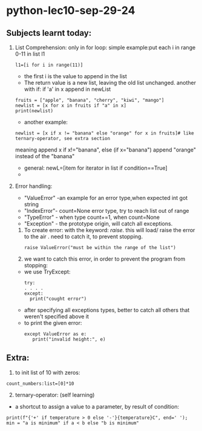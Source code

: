 # python-lec10-sep-29-24

## Subjects learnt today:

1) List Comprehension: only in for loop:
   simple example:put each i in range 0-11 in list l1
   ```
   l1=[i for i in range(11)]
   ```
    * the first i is the value to append in the list
    * The return value is a new list, leaving the old list unchanged.
      another with if: if 'a' in x append in newList
   ```
   fruits = ["apple", "banana", "cherry", "kiwi", "mango"]
   newlist = [x for x in fruits if "a" in x]
   print(newlist)
   ```
    * another example:
   ```
   newlist = [x if x != "banana" else "orange" for x in fruits]# like ternary-operator, see extra section
   ```
   meaning append x if x!="banana", else (if x="banana") append "orange" instead of the "banana"
    * general: newL=[item for iterator in list if condition==True]
    *
2) Error handling:
    * "ValueError" -an example for an error type,when expected int got string
    * "IndexError"- count=None error type, try to reach list out of range
    * "TypeError" - when type count+=1, when count=None
    * "Exception" - the prototype origin, will catch all exceptions.
    1. To create error: with the keyword: *raise*. this will load/ raise the error to the air .
       need to catch it, to prevent stopping.
       ```
       raise ValueError("must be within the range of the list")
       ```
    2. we want to catch this error, in order to prevent the program from stopping:

    * we use TryExcept:
       ```
      try:
      . . . . 
      except:
         print("cought error") 
       ```
   * after specifying all exceptions types, better to catch all others that weren't specified above it
   * to print the given error: 
     ```
     except ValueError as e:
        print("invalid height:", e)
     ```
## Extra:

1) to init list of 10 with zeros:

 ```
count_numbers:list=[0]*10
 ```
2) ternary-operator: (self learning)
* a shortcut to assign a value to a parameter, by result of condition:
 ```
 print(f"{'+' if temperature > 0 else '-'}{temperature}C", end=' '); 
 min = "a is minimum" if a < b else "b is minimum"
 ```
